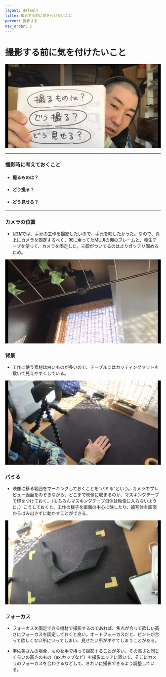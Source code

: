 ```yaml
---
layout: default
title: 撮影する前に気を付けたいこと
parent: 撮影する
nav_order: 5
---
```


# 撮影する前に気を付けたいこと


<img src="../images/three_facts.jpg" alt="hi" class="inline"/>

---
### 撮影時に考えておくこと
* #### 撮るものは？
* #### どう撮る？
* #### どう見せる？
---

### カメラの位置
* [**UTV**](https://www.youtube.com/channel/UCYRPjnHu16cevb7H7RcaYFA)では、手元の工作を撮影したいので、手元を映したかった。なので、真上にカメラを固定するべく、家に余ってたMUJIの棚のフレームと、養生テープを使って、カメラを固定した。三脚がついてるのはよりガッチリ固めるため。

<img src="../images/fix_camera.jpg" alt="hi" class="inline"/>

### 背景
* 工作に使う素材は白いものが多いので、テーブルにはカッティングマットを敷いて見えやすくしている。

<img src="../images/cutting_mat.jpg" alt="hi" class="inline"/>

### バミる


* 映像に移る範囲をマーキングしておくことを”バミる”という。カメラのプレビュー画面をのぞきながら、どこまで映像に収まるのか、マスキングテープで印をつけておく。（もちろんマスキングテープ自体は映像に入らないように。）こうしておくと、工作の様子を画面の中心に映したり、被写体を画面からはみ出さずに動かすことができる。


<img src="../images/bamiru.jpg" alt="hi" class="inline"/>

### フォーカス

* フォーカスを固定できる機材で撮影するのであれば、焦点が合って欲しい高さにフォーカスを固定しておくと良い。オートフォーカスだと、ピントが合って欲しくない所にいってしまい、見せたい所がボケてしまうことがある。

* 宇佐美さんの場合、ものを手で持って撮影することが多い。その高さと同じくらいの高さのもの（ex.カップなど）を撮影エリアに置いて、そこにカメラのフォーカスを合わせるなどして、きれいに撮影できるよう調整している。
